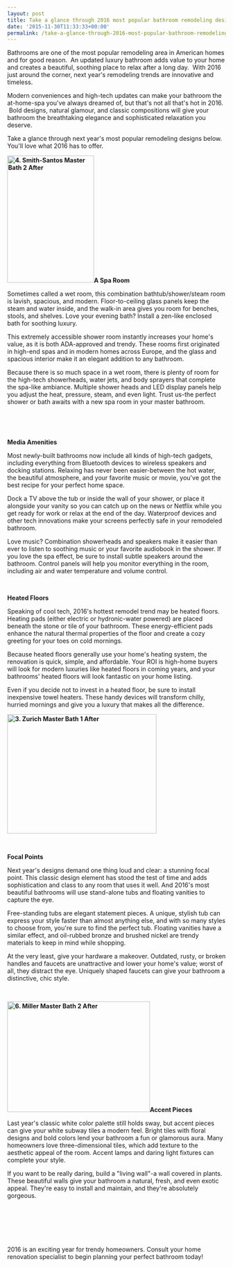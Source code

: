 ```yaml
---
layout: post
title: Take a glance through 2016 most popular bathroom remodeling designs.
date: '2015-11-30T11:33:33+00:00'
permalink: /take-a-glance-through-2016-most-popular-bathroom-remodeling-designs/
---
```

Bathrooms are one of the most popular remodeling area in American homes and for good reason.  An updated luxury bathroom adds value to your home and creates a beautiful, soothing place to relax after a long day.  With 2016 just around the corner, next year's remodeling trends are innovative and timeless.

Modern conveniences and high-tech updates can make your bathroom the at-home-spa you've always dreamed of, but that's not all that's hot in 2016.  Bold designs, natural glamour, and classic compositions will give your bathroom the breathtaking elegance and sophisticated relaxation you deserve.

Take a glance through next year's most popular remodeling designs below. You'll love what 2016 has to offer.

<strong><a href="http://murraylampert.com/wp-content/uploads/4.-Smith-Santos-Master-Bath-2-After.jpg"><img class="alignleft wp-image-2874 " src="http://murraylampert.com/wp-content/uploads/4.-Smith-Santos-Master-Bath-2-After-698x1024.jpg" alt="4. Smith-Santos Master Bath 2 After" width="200" height="293" /></a>A Spa Room</strong>

Sometimes called a wet room, this combination bathtub/shower/steam room is lavish, spacious, and modern. Floor-to-ceiling glass panels keep the steam and water inside, and the walk-in area gives you room for benches, stools, and shelves. Love your evening bath? Install a zen-like enclosed bath for soothing luxury.

This extremely accessible shower room instantly increases your home's value, as it is both ADA-approved and trendy. These rooms first originated in high-end spas and in modern homes across Europe, and the glass and spacious interior make it an elegant addition to any bathroom.

Because there is so much space in a wet room, there is plenty of room for the high-tech showerheads, water jets, and body sprayers that complete the spa-like ambiance. Multiple shower heads and LED display panels help you adjust the heat, pressure, steam, and even light. Trust us-the perfect shower or bath awaits with a new spa room in your master bathroom.

&nbsp;

&nbsp;

<strong>Media Amenities</strong>

Most newly-built bathrooms now include all kinds of high-tech gadgets, including everything from Bluetooth devices to wireless speakers and docking stations. Relaxing has never been easier-between the hot water, the beautiful atmosphere, and your favorite music or movie, you've got the best recipe for your perfect home space.

Dock a TV above the tub or inside the wall of your shower, or place it alongside your vanity so you can catch up on the news or Netflix while you get ready for work or relax at the end of the day. Waterproof devices and other tech innovations make your screens perfectly safe in your remodeled bathroom.

Love music? Combination showerheads and speakers make it easier than ever to listen to soothing music or your favorite audiobook in the shower. If you love the spa effect, be sure to install subtle speakers around the bathroom. Control panels will help you monitor everything in the room, including air and water temperature and volume control.

&nbsp;

<strong>Heated Floors</strong>

Speaking of cool tech, 2016's hottest remodel trend may be heated floors. Heating pads (either electric or hydronic-water powered) are placed beneath the stone or tile of your bathroom. These energy-efficient pads enhance the natural thermal properties of the floor and create a cozy greeting for your toes on cold mornings.

Because heated floors generally use your home's heating system, the renovation is quick, simple, and affordable. Your ROI is high-home buyers will look for modern luxuries like heated floors in coming years, and your bathrooms' heated floors will look fantastic on your home listing.

Even if you decide not to invest in a heated floor, be sure to install inexpensive towel heaters. These handy devices will transform chilly, hurried mornings and give you a luxury that makes all the difference.

<strong><a href="http://murraylampert.com/wp-content/uploads/3.-Zurich-Master-Bath-1-After.jpg"><img class="alignright wp-image-2876 " src="http://murraylampert.com/wp-content/uploads/3.-Zurich-Master-Bath-1-After-1024x819.jpg" alt="3. Zurich Master Bath 1 After" width="344" height="275" /></a></strong>

&nbsp;

<strong>Focal Points</strong>

Next year's designs demand one thing loud and clear: a stunning focal point. This classic design element has stood the test of time and adds sophistication and class to any room that uses it well. And 2016's most beautiful bathrooms will use stand-alone tubs and floating vanities to capture the eye.

Free-standing tubs are elegant statement pieces. A unique, stylish tub can express your style faster than almost anything else, and with so many styles to choose from, you're sure to find the perfect tub. Floating vanities have a similar effect, and oil-rubbed bronze and brushed nickel are trendy materials to keep in mind while shopping.

At the very least, give your hardware a makeover. Outdated, rusty, or broken handles and faucets are unattractive and lower your home's value; worst of all, they distract the eye. Uniquely shaped faucets can give your bathroom a distinctive, chic style.

&nbsp;

<strong><img class="alignleft wp-image-2875 " src="http://murraylampert.com/wp-content/uploads/6.-Miller-Master-Bath-2-After-1024x794.jpg" alt="6. Miller Master Bath 2 After" width="329" height="255" />Accent Pieces</strong>

Last year's classic white color palette still holds sway, but accent pieces can give your white subway tiles a modern feel. Bright tiles with floral designs and bold colors lend your bathroom a fun or glamorous aura. Many homeowners love three-dimensional tiles, which add texture to the aesthetic appeal of the room. Accent lamps and daring light fixtures can complete your style.

If you want to be really daring, build a "living wall"-a wall covered in plants. These beautiful walls give your bathroom a natural, fresh, and even exotic appeal. They're easy to install and maintain, and they're absolutely gorgeous.

&nbsp;

&nbsp;

&nbsp;

2016 is an exciting year for trendy homeowners. Consult your home renovation specialist to begin planning your perfect bathroom today!
